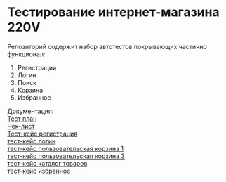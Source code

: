 # Тестирование интернет-магазина 220V


Репозиторий содержит набор автотестов покрывающих частично функционал:

1. Регистрации
2. Логин
3. Поиск
4. Корзина
5. Избранное



Документация:  
[Тест план](https://docs.google.com/document/d/118gIaPNs2c8ScYHBzrjlXVsWNofWdE7v7VIAu55Sz1w/edit)  
[Чек-лист](https://docs.google.com/document/d/1-kpGjuw6wjXY0EVp1UTwIo-b1oOMUUtKKYQ4OjUO6Xs/edit)  
[Тест-кейс регистрация](https://docs.google.com/document/d/1bu1nUCqAnW8tJRfP1dNuRNw8KtiGeGod6kl-7DOjavo/edit)  
[тест-кейс логин](https://docs.google.com/document/d/1Xe4W_5VbhhnECjU7ZTUCGh3HsIvGiiYLzPzJTxa4BU4/edit)  
[тест-кейс пользовательская корзина 1](https://docs.google.com/document/d/1TW093WfxkxOl5uLsvXWXqN9Zs6NVZdR52DQ7ujeHYzA/edit)  
[тест-кейс пользовательская корзина 3](https://docs.google.com/document/d/1MeWmpefl-e1oE8bLVLP5pFB6LjhrMo_CeWoQ9BRauo0/edit)  
[тест-кейс каталог товаров](https://docs.google.com/document/d/1Rj6nXBkfLdhr9RSAug2VWLf5lbxUn5Xa58bm1GAGsY0/edit)  
[тест-кейс избранное](https://docs.google.com/document/d/1hzDjku4WyS9aIjq8WQTV-kQz2FPeUTpIWG1Tj9rMtCQ/edit)  
